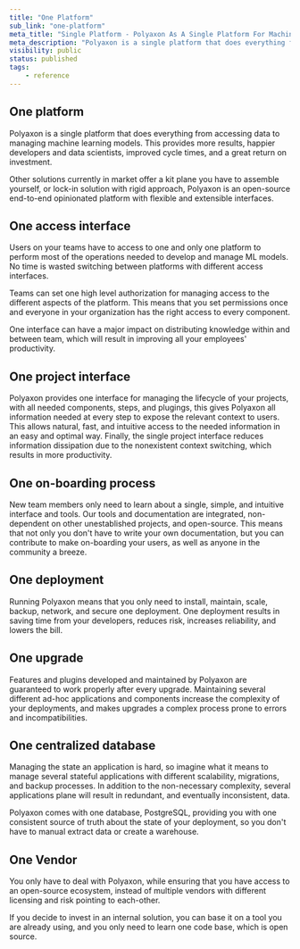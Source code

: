 ```yaml
---
title: "One Platform"
sub_link: "one-platform"
meta_title: "Single Platform - Polyaxon As A Single Platform For Machine Learning and Deep Learning Life Cycle"
meta_description: "Polyaxon is a single platform that does everything from accessing data to managing machine learning models. This provides more results, happier developers and data scientists, improved cycle times, and a great return on investment."
visibility: public
status: published
tags:
    - reference
---
```


## One platform

Polyaxon is a single platform that does everything from accessing data to managing machine learning models. This provides more results, happier developers and data scientists, improved cycle times, and a great return on investment.

Other solutions currently in market offer a kit plane you have to assemble yourself, or lock-in solution with rigid approach, Polyaxon is an open-source end-to-end opinionated platform with flexible and extensible interfaces.

## One access interface

Users on your teams have to access to one and only one platform to perform most of the operations needed to develop and manage ML models. 
No time is wasted switching between platforms with different access interfaces.

Teams can set one high level authorization for managing access to the different aspects of the platform. 
This means that you set permissions once and everyone in your organization has the right access to every component.

One interface can have a major impact on distributing knowledge within and between team, which will result in improving all your employees' productivity.

## One project interface

Polyaxon provides one interface for managing the lifecycle of your projects, with all needed components, steps, and plugings, 
this gives Polyaxon all information needed at every step to expose the relevant context to users. 
This allows natural, fast, and intuitive access to the needed information in an easy and optimal way. 
Finally, the single project interface reduces information dissipation due to the nonexistent context switching, which results in more productivity.

## One on-boarding process

New team members only need to learn about a single, simple, and intuitive interface and tools. Our tools and documentation are integrated, non-dependent on other unestablished projects, and open-source. 
This means that not only you don't have to write your own documentation, but you can contribute to make on-boarding your users, as well as anyone in the community a breeze.

## One deployment

Running Polyaxon means that you only need to install, maintain, scale, backup, network, and secure one deployment.
One deployment results in saving time from your developers, reduces risk, increases reliability, and lowers the bill.        

## One upgrade

Features and plugins developed and maintained by Polyaxon are guaranteed to work properly after every upgrade. 
Maintaining several different ad-hoc applications and components increase the complexity of your deployments, 
and makes upgrades a complex process prone to errors and incompatibilities.

## One centralized database

Managing the state an application is hard, so imagine what it means to manage several stateful applications with different scalability, migrations, and backup processes. 
In addition to the non-necessary complexity, several applications plane will result in redundant, and eventually inconsistent, data.

Polyaxon comes with one database, PostgreSQL, providing you with one consistent source of truth about the state of your deployment, so you don't have to manual extract data or create a warehouse.   

## One Vendor

You only have to deal with Polyaxon, while ensuring that you have access to an open-source ecosystem, instead of multiple vendors with different licensing and risk pointing to each-other.

If you decide to invest in an internal solution, you can base it on a tool you are already using, and you only need to learn one code base, which is open source.
